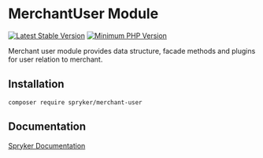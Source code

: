 # MerchantUser Module
[![Latest Stable Version](https://poser.pugx.org/spryker/merchant-user/v/stable.svg)](https://packagist.org/packages/spryker/merchant-user)
[![Minimum PHP Version](https://img.shields.io/badge/php-%3E%3D%207.3-8892BF.svg)](https://php.net/)

Merchant user module provides data structure, facade methods and plugins for user relation to merchant.

## Installation

```
composer require spryker/merchant-user
```

## Documentation

[Spryker Documentation](https://academy.spryker.com/developing_with_spryker/module_guide/modules.html)
